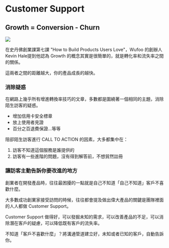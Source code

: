 # Customer Support

## Growth = Conversion - Churn

![](http://d.pr/i/16325+)

在史丹佛創業課第七課 "How to Build Products Users Love"，Wufoo 的創辦人 Kevin Hale提到他認為 Growth 的概念其實是很簡單的，就是轉化率和流失率之間的關係。

這兩者之間的距離越大，你的產品成長的越快。

### 消除疑惑

在網路上幾乎所有增進轉換率技巧的文章，多數都是圍繞著一個相同的主題，消除陌生訪客的疑惑。

* 增加信用卡安全標章
* 放上使用者見證
* 百分之百退費保證...等等

阻卻陌生訪客進行 CALL TO ACTION 的因素，大多都集中在：

1. 訪客不知道這個服務是誰提供的
2. 訪客有一些進階的問題，沒有得到解答前，不想貿然註冊

### 讓訪客主動告訴你要改進的地方

創業者在開發產品時，往往最困擾的一點就是自己不知道「自己不知道」客戶不喜歡什麼。

大多數成功創業家接受訪問的時候，往往都會提及做出偉大產品的關鍵是團隊裡面的人人都做 Customer Support。

Customer Support 做得好，可以發掘未知的需求，可以改善產品的不足，可以消除潛在客戶的疑慮，可以降低既有客戶的流失率。

不知道「客戶不喜歡什麼」？將溝通管道建立好，未知或者已知的客戶，自動告訴你。



